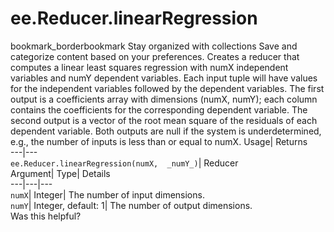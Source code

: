  
#  ee.Reducer.linearRegression
bookmark_borderbookmark Stay organized with collections  Save and categorize content based on your preferences.
Creates a reducer that computes a linear least squares regression with numX independent variables and numY dependent variables. 
Each input tuple will have values for the independent variables followed by the dependent variables.
The first output is a coefficients array with dimensions (numX, numY); each column contains the coefficients for the corresponding dependent variable. The second output is a vector of the root mean square of the residuals of each dependent variable. Both outputs are null if the system is underdetermined, e.g., the number of inputs is less than or equal to numX.
Usage| Returns  
---|---  
`ee.Reducer.linearRegression(numX,  _numY_)`| Reducer  
Argument| Type| Details  
---|---|---  
`numX`| Integer| The number of input dimensions.  
`numY`| Integer, default: 1| The number of output dimensions.  
Was this helpful?
